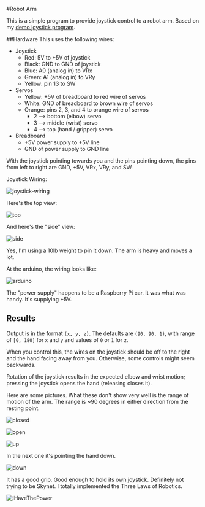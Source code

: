 #Robot Arm

This is a simple program to provide joystick control to a robot arm. Based on my [demo joystick program](https://github.com/asinck/arduino/tree/master/misc/joystick).


##Hardware
This uses the following wires:

-   Joystick
    -   Red: 5V to +5V of joystick
    -   Black: GND to GND of joystick
    -   Blue: A0 (analog in) to VRx
    -   Green: A1 (analog in) to VRy
    -   Yellow: pin 13 to SW
-   Servos
    -   Yellow: +5V of breadboard to red wire of servos
    -   White: GND of breadboard to brown wire of servos
    -   Orange: pins 2, 3, and 4 to orange wire of servos
        -   2 --> bottom (elbow) servo
        -   3 --> middle (wrist) servo
        -   4 --> top (hand / gripper) servo
-   Breadboard
    -   +5V power supply to +5V line
    -   GND of power supply to GND line



With the joystick pointing towards you and the pins pointing down, the pins from left to right are GND, +5V, VRx, VRy, and SW.



Joystick Wiring:

![joystick-wiring](pictures/joystick-wiring.jpg)


Here's the top view:

![top](pictures/top.jpg)

And here's the "side" view:

![side](pictures/side.jpg)

Yes, I'm using a 10lb weight to pin it down. The arm is heavy and moves a lot.

At the arduino, the wiring looks like:

![arduino](pictures/arduino.jpg)



The "power supply" happens to be a Raspberry Pi car. It was what was handy. It's supplying +5V.



## Results

Output is in the format `(x, y, z)`. The defaults are `(90, 90, 1)`, with range of `[0, 180]` for `x` and `y` and values of `0` or `1` for `z`. 

When you control this, the wires on the joystick should be off to the right and the hand facing away from you. Otherwise, some controls might seem backwards.

Rotation of the joystick results in the expected elbow and wrist motion; pressing the joystick opens the hand (releasing closes it).

Here are some pictures. What these don't show very well is the range of motion of the arm. The range is ~90 degrees in either direction from the resting point.

![closed](pictures/closed.jpg)

![open](pictures/open.jpg)

![up](pictures/up.jpg)

In the next one it's pointing the hand down.

![down](pictures/down.jpg)

It has a good grip. Good enough to hold its own joystick. Definitely not trying to be Skynet. I totally implemented the Three Laws of Robotics.

![IHaveThePower](pictures/IHaveThePower.jpg)

